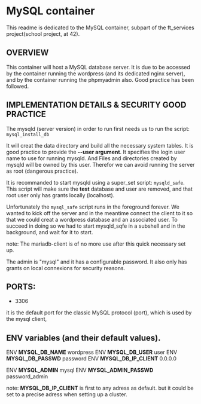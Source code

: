 # MySQL container

This readme is dedicated to the MySQL container, subpart of the ft_services
project(school project, at 42).

## OVERVIEW

This container will host a MySQL database server. It is due to be accessed by
the container running the wordpress (and its dedicated nginx server), and by
the container running the phpmyadmin also.
Good practice has been followed.

## IMPLEMENTATION DETAILS & SECURITY GOOD PRACTICE

The mysqld (server version) in order to run first needs us to run the script:
```mysql_install_db```

It will creat the data directory and build all the necessary system tables.
It is good practice to provide the **--user argument**. It specifies the login
user name to use for running mysqld. And Files and directories created by
mysqld will be owned by this user. Therefor we can avoid running the server as
root (dangerous practice).

It is recommanded to start mysqld using a super_set script: `mysqld_safe`.
This script will make sure the **test** database and user are removed, and that
root user only has grants locally (localhost).

Unfortunately the `mysql_safe` script runs in the foreground forever.
We wanted to kick off the server and in the meantime connect the client to it
so that we could creat a wordpress database and an associated user.
To succeed in doing so we had to start mysqld_sqfe in a subshell and in the
background, and wait for it to start.

note: The mariadb-client is of no more use after this quick necessary set up.

The admin is "mysql" and it has a configurable password.
It also only has grants on local connexions for security reasons.

## PORTS:

- 3306 

it is the default port for the classic MySQL protocol (port), which is
used by the mysql client,

## ENV variables (and their default values).

ENV __MYSQL_DB_NAME__ wordpress
ENV __MYSQL_DB_USER__ user
ENV __MYSQL_DB_PASSWD__ password
ENV __MYSQL_DB_IP_CLIENT__ 0.0.0.0

ENV __MYSQL_ADMIN__ mysql
ENV __MYSQL_ADMIN_PASSWD__ password_admin

note: __MYSQL_DB_IP_CLIENT__ is first to any adress as default. but it could be
set to a precise adress when setting up a cluster.
